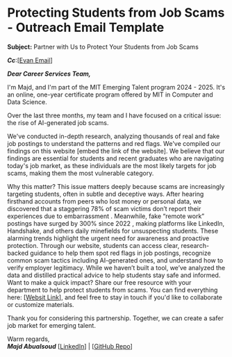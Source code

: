 # Protecting Students from Job Scams - Outreach Email Template

**Subject:** Partner with Us to Protect Your Students from Job Scams  

***Cc***:[[Evan Email](evancole@mit.edu)]

***Dear Career Services Team,***  

I'm Majd, and I'm part of the MIT Emerging Talent program 2024 - 2025. It's an
 online, one-year certificate program offered by MIT in Computer and Data Science.

Over the last three months, my team and I have focused on a critical issue: the
 rise of AI-generated job scams.

We've conducted in-depth research, analyzing thousands of real and fake job
 postings to understand the patterns and red flags. We've compiled our findings
  on this website [embed the link of the website]. We believe that our findings
   are essential for students and recent graduates who are navigating today's job
    market, as these individuals are the most likely targets for job scams, making
     them the most vulnerable category.

Why this matter? This issue matters deeply because scams are increasingly targeting
 students, often in subtle and deceptive ways. After hearing firsthand accounts
  from peers who lost money or personal data, we discovered that a staggering
   78% of scam victims don’t report their experiences due to embarrassment .
   Meanwhile, fake “remote work” postings have surged by 300% since 2022 , making
    platforms like LinkedIn, Handshake, and others daily minefields for unsuspecting
     students. These alarming trends highlight the urgent need for awareness and
     proactive protection.
Through our website, students can access clear, research-backed guidance to help
 them spot red flags in job postings, recognize common scam tactics including
  AI-generated ones, and understand how to verify employer legitimacy. While we
   haven’t built a tool, we’ve analyzed the data and distilled practical advice
    to help students stay safe and informed.
Want to make a quick impact? Share our free resource with your department to help
 protect students from scams. You can find everything here: [[Websit Link](<https://github.com/MIT-Emerging-Talent/ET6-CDSP-group-21-repo/tree/main/5_communication_strategy/website>)],
  and feel
  free to stay in touch if you'd like to collaborate or customize materials.

Thank you for considering this partnership. Together, we can create a safer job
 market for emerging talent.  

Warm regards,  
***Majd Abualsoud***
 [[LinkedIn](https://www.linkedin.com/in/majd-abualsoud/)] | [[GitHub Repo](https://github.com/MIT-Emerging-Talent/ET6-CDSP-group-21-repo)]
